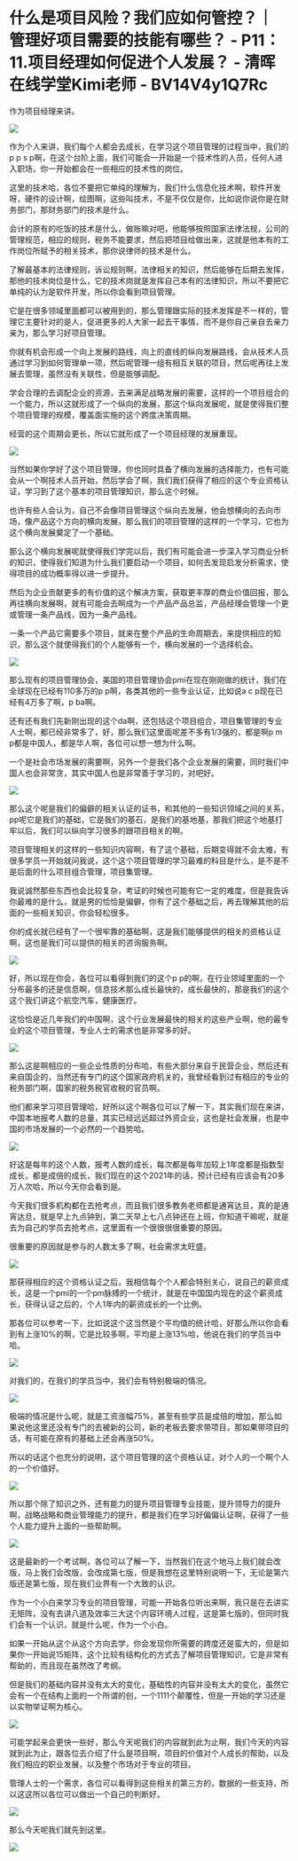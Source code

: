 # 什么是项目风险？我们应如何管控？｜ 管理好项目需要的技能有哪些？ - P11：11.项目经理如何促进个人发展？ - 清晖在线学堂Kimi老师 - BV14V4y1Q7Rc

作为项目经理来讲。

![](img/ddaf2cfff032ecfafd1a13c1f37e4ff4_1.png)

作为个人来讲，我们每个人都会去成长，在学习这个项目管理的过程当中，我们的p p s p啊，在这个台阶上面，我们可能会一开始是一个技术性的人员，任何人进入职场，你一开始都会在一些相应的技术性的岗位。

这里的技术哈，各位不要把它单纯的理解为，我们什么信息化技术啊，软件开发呀，硬件的设计啊，绘图啊，这些叫技术，不是不仅仅是你，比如说你说你是在财务部门，那财务部门的技术是什么。

会计的原有的吃饭的技术是什么，做账嘛对吧，他能够按照国家法律法规，公司的管理规范，相应的规则，税务不能要求，然后把项目给做出来，这就是他本有的工作岗位所赋予的相关技术，那你说律师的技术是什么。

了解最基本的法律规则，诉讼规则啊，法律相关的知识，然后能够在后期去发挥，那他的技术岗位是什么，它的技术岗就是发挥自己本有的法律知识，所以不要把它单纯的认为是软件开发，所以你会看到项目管理。

它是在很多领域里面都可以被用到的，那么管理跟实际的技术发挥是不一样的，管理它主要针对的是人，促进更多的人大家一起去干事情，而不是你自己亲自去亲力亲为，那么学习好项目管理。

你就有机会形成一个向上发展的路线，向上的直线的纵向发展路线，会从技术人员通过学习到如何管理单一项，然后呢管理一组有相互关联的项目，然后呢再往上发展去管理，虽然没有关联性，但是能够调配。

学会合理的去调配企业的资源，去来满足战略发展的需要，这样的一个项目组合的一个能力，所以这就形成了一个纵向的发展，那这个纵向发展呢，就是使得我们整个项目管理的规模，覆盖面实施的这个跨度决策周期。

经营的这个周期会更长，所以它就形成了一个项目经理的发展重现。

![](img/ddaf2cfff032ecfafd1a13c1f37e4ff4_3.png)

当然如果你学好了这个项目管理，你也同时具备了横向发展的选择能力，也有可能会从一个啊技术人员开始，然后学会了啊，我们我们获得了相应的这个专业资格认证，学习到了这个基本的项目管理知识，那么这个时候。

也许有些人会认为，自己不会像项目管理这个纵向去发展，他会想横向的去向市场，像产品这个方向的横向发展，那么我们的项目管理的这样的一个学习，它也为这个横向发展奠定了一个基础。

那么这个横向发展呢就使得我们学完以后，我们有可能会进一步深入学习商业分析的知识，使得我们知道为什么我们要启动一个项目，如何去发现启发分析需求，使得项目的成功概率得以进一步提升。

然后为企业贡献更多的有价值的这个解决方案，获取更丰厚的商业价值回报，那么再往横向发展啊，就有可能会去啊成为一个产品产品总监，产品经理会管理一个更或管理一条产品线，因为一条产品线。

一条一个产品它需要多个项目，就来在整个产品的生命周期去，来提供相应的知识，那么这个就使得我们的个人能够有一个，横向发展的一个选择机会。



![](img/ddaf2cfff032ecfafd1a13c1f37e4ff4_5.png)

那么现有的项目管理协会，美国的项目管理协会pmi在现在刚刚做的统计，我们在全球现在已经有110多万的p p啊，各类其他的一些专业认证，比如说a c p现在已经有4万多了啊，p ba啊。

还有还有我们先新刚出现的这个da啊，还包括这个项目组合，项目集管理的专业人士啊，都已经非常多了，好，那么我们这里面呢差不多有1/3强的，都是啊p m p都是中国人，都是华人啊，各位可以想一想为什么啊。

一个是社会市场发展的需要啊，另外一个是我们各个企业发展的需要，同时我们中国人也会非常贪，其实中国人也是非常善于学习的，对吧好。



![](img/ddaf2cfff032ecfafd1a13c1f37e4ff4_7.png)

那么这个呢是我们的偏僻的相关认证的证书，和其他的一些知识领域之间的关系，pp呢它是我们的基础，它是我们的基石，是我们的基地基，那我们把这个地基打牢以后，我们可以纵向学习很多的跟项目相关的啊。

项目管理相关的这样的一些知识内容啊，有了这个基础，后期变得就不会太难，有很多学员一开始就问我说，这个这个项目管理的学习最难的科目是什么，是不是不是后面的什么项目组合管理，项目集管理。

我说诚然那些东西也会比较复杂，考证的时候也可能有它一定的难度，但是我告诉你最难的是什么，就是男的恰恰是偏僻，你有了这个基础之后，再去理解其他的后面的一些相关知识，你会轻松很多。

你的成长就已经有了一个很牢靠的基础啊，这是我们能够提供的相关的资格认证啊，这也是我们可以提供的相关的咨询服务啊。



![](img/ddaf2cfff032ecfafd1a13c1f37e4ff4_9.png)

好，所以现在你会，各位可以看得到我们的这个p p的啊，在行业领域里面的一个分布最多的还是信息啊，信息技术那么成长最快的，成长最快的，那是我们的这个这个我们讲这个航空汽车，健康医疗。

这恰恰是近几年我们的中国啊，这个行业发展最快的相关的这些产业啊，他的最专业的这个项目管理，专业人士的需求也是非常多的好。



![](img/ddaf2cfff032ecfafd1a13c1f37e4ff4_11.png)

那么这是啊相应的一些企业性质的分布哈，有些大部分来自于民营企业，然后还有来自国企的，当然还有专门的这个国家政府机关的，我曾经看到过有相应的专业的税务部门啊，国家的税务税官收税的官员啊。

他们都来学习项目管理哈，好所以这个啊各位可以了解一下，其实我们现在来讲，中国本地报考人数的总量，其实已经远远超过外资企业，这也是社会发展，也是中国的市场发展的一个必然的一个趋势哈。



![](img/ddaf2cfff032ecfafd1a13c1f37e4ff4_13.png)

好这是每年的这个人数，报考人数的成长，每次都是每年加较上1年度都是指数型成长，都是成倍的成长，我们现在的这个2021年的话，预计已经有应该会有20多万人次哈，所以今天你会看到是。

今天我们很多机构都在去抢考点，而且我们很多教务老师都是通宵达旦，真的是通宵达旦，就是早上九点钟到，第二天早上七八点钟还在上班，你知道干嘛呢，就是去为自己的学员去抢考点，这里面有一个很很很很重要的原因。

很重要的原因就是参与的人数太多了啊，社会需求太旺盛。

![](img/ddaf2cfff032ecfafd1a13c1f37e4ff4_15.png)

那获得相应的这个资格认证之后，我相信每个个人都会特别关心，说自己的薪资成长，这是一个pmi的一个pm脉搏的一个统计，就是在中国国内现在的这个薪资成长，获得认证之后的，个人1年内的薪资成长的一个比例。

那各位可以参考一下，比如说这个这当然是个平均值的统计哈，好那么所以你会看到有上涨10%的啊，它是比较多啊，平均是上涨13%哈，他说在我们的学员当中哈。



![](img/ddaf2cfff032ecfafd1a13c1f37e4ff4_17.png)

对我们的，在我们的学员当中，我们会有特别极端的情况。

![](img/ddaf2cfff032ecfafd1a13c1f37e4ff4_19.png)

极端的情况是什么呢，就是工资涨幅75%，甚至有些学员是成倍的增加，那么如果说他这里还没有专门的去被新的公司，新的老板去要求带项目，那如果带项目的话，有可能在原有的基础上还会再涨50%。

所以的话这个也充分的说明，这个项目管理的这个资格认证，对个人的一个啊个人的一个价值好。

![](img/ddaf2cfff032ecfafd1a13c1f37e4ff4_21.png)

所以那个除了知识之外，还有能力的提升项目管理专业技能，提升领导力的提升啊，战略战略和商业管理能力的提升，都是我们在学习好偏偏认证啊，获得了一些个人能力提升上面的一些帮助啊。



![](img/ddaf2cfff032ecfafd1a13c1f37e4ff4_23.png)

这是最新的一个考试啊，各位可以了解一下，当然我们在这个地马上我们就会改版，马上我们会改版，会改成第七版，但是我想在这里特别说明一下，无论是第六版还是第七版，现在我们业界有一个大致的认识。

作为一个小白来学习专业的项目管理，可能一开始各位听出来啊，我只是在去讲实无矩阵，没有去讲八道及效率三大这个内容环境人过程，这是第七版的，但同时我们会有一个认识，就是什么呢，作为一个小白。

如果一开始从这个从这个方向去学，你会发现你所需要的跨度还是蛮大的，但是如果你一开始说15矩阵，这个比较有结构化的方式去了解项目管理知识，它是非常有帮助的，而且现在虽然改了考纲。

但是我们的基础内容并没有太大的变化，基础性的内容并没有太大的变化，虽然它会有一个在结构上面的一个所谓的创，一个1111个颠覆性，但是一开始的学习还是以实物举证啊为核心。



![](img/ddaf2cfff032ecfafd1a13c1f37e4ff4_25.png)

可能学起来会更快一些好，那么今天呢我们的内容就到此为止啊，我们今天的内容就到此为止，跟各位去介绍了什么是项目啊，项目的价值对个人成长的帮助，以及我们相应的职业发展，以及整个市场对于专业的项目。

管理人士的一个需求，各位可以看得到这些相关的第三方的，数据的一些支持，所以这这所以各位可以做出一个自己的判断好。



![](img/ddaf2cfff032ecfafd1a13c1f37e4ff4_27.png)

那么今天呢我们就先到这里。

![](img/ddaf2cfff032ecfafd1a13c1f37e4ff4_29.png)